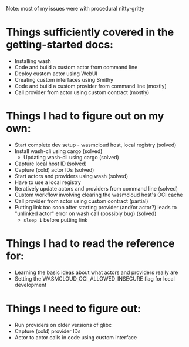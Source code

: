 Note: most of my issues were with procedural nitty-gritty

# Things sufficiently covered in the getting-started docs:

- Installing wash
- Code and build a custom actor from command line
- Deploy custom actor using WebUI
- Creating custom interfaces using Smithy
- Code and build a custom provider from command line (mostly)
- Call provider from actor using custom contract (mostly)

# Things I had to figure out on my own:

- Start complete dev setup - wasmcloud host, local registry (solved)
- Install wash-cli using cargo (solved)
  - Updating wash-cli using cargo (solved)
- Capture local host ID (solved)
- Capture (cold) actor IDs (solved)
- Start actors and providers using wash (solved)
- Have to use a local registry
- Iteratively update actors and providers from command line (solved)
- Custom workflow involving clearing the wasmcloud host's OCI cache
- Call provider from actor using custom contract (partial)
- Putting link too soon after starting provider (and/or actor?) leads to "unlinked actor" error on wash call (possibly bug) (solved)
  - `sleep 1` before putting link

# Things I had to read the reference for:

- Learning the basic ideas about what actors and providers really are
- Setting the WASMCLOUD_OCI_ALLOWED_INSECURE flag for local development

# Things I need to figure out:

- Run providers on older versions of glibc
- Capture (cold) provider IDs
- Actor to actor calls in code using custom interface
